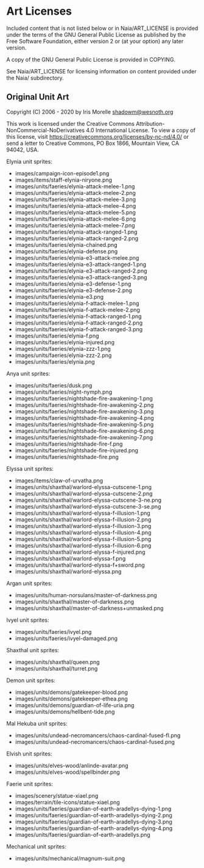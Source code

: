 Art Licenses
============

Included content that is not listed below or in Naia/ART_LICENSE is provided under the terms of the GNU General Public License as published by the Free Software Foundation, either version 2 or (at your option) any later version.

A copy of the GNU General Public License is provided in COPYING.

See Naia/ART_LICENSE for licensing information on content provided under the Naia/ subdirectory.


Original Unit Art
-----------------

Copyright (C) 2006 - 2020 by Iris Morelle <shadowm@wesnoth.org>

This work is licensed under the Creative Commons Attribution-NonCommercial-NoDerivatives 4.0 International License. To view a copy of this license, visit <https://creativecommons.org/licenses/by-nc-nd/4.0/> or send a letter to Creative Commons, PO Box 1866, Mountain View, CA 94042, USA.

Elynia unit sprites:

 * images/campaign-icon-episode1.png
 * images/items/staff-elynia-niryone.png
 * images/units/faeries/elynia-attack-melee-1.png
 * images/units/faeries/elynia-attack-melee-2.png
 * images/units/faeries/elynia-attack-melee-3.png
 * images/units/faeries/elynia-attack-melee-4.png
 * images/units/faeries/elynia-attack-melee-5.png
 * images/units/faeries/elynia-attack-melee-6.png
 * images/units/faeries/elynia-attack-melee-7.png
 * images/units/faeries/elynia-attack-ranged-1.png
 * images/units/faeries/elynia-attack-ranged-2.png
 * images/units/faeries/elynia-chained.png
 * images/units/faeries/elynia-defense.png
 * images/units/faeries/elynia-e3-attack-melee.png
 * images/units/faeries/elynia-e3-attack-ranged-1.png
 * images/units/faeries/elynia-e3-attack-ranged-2.png
 * images/units/faeries/elynia-e3-attack-ranged-3.png
 * images/units/faeries/elynia-e3-defense-1.png
 * images/units/faeries/elynia-e3-defense-2.png
 * images/units/faeries/elynia-e3.png
 * images/units/faeries/elynia-f-attack-melee-1.png
 * images/units/faeries/elynia-f-attack-melee-2.png
 * images/units/faeries/elynia-f-attack-ranged-1.png
 * images/units/faeries/elynia-f-attack-ranged-2.png
 * images/units/faeries/elynia-f-attack-ranged-3.png
 * images/units/faeries/elynia-f.png
 * images/units/faeries/elynia-injured.png
 * images/units/faeries/elynia-zzz-1.png
 * images/units/faeries/elynia-zzz-2.png
 * images/units/faeries/elynia.png

Anya unit sprites:

 * images/units/faeries/dusk.png
 * images/units/faeries/night-nymph.png
 * images/units/faeries/nightshade-fire-awakening-1.png
 * images/units/faeries/nightshade-fire-awakening-2.png
 * images/units/faeries/nightshade-fire-awakening-3.png
 * images/units/faeries/nightshade-fire-awakening-4.png
 * images/units/faeries/nightshade-fire-awakening-5.png
 * images/units/faeries/nightshade-fire-awakening-6.png
 * images/units/faeries/nightshade-fire-awakening-7.png
 * images/units/faeries/nightshade-fire-f.png
 * images/units/faeries/nightshade-fire-injured.png
 * images/units/faeries/nightshade-fire.png

Elyssa unit sprites:

 * images/items/claw-of-urvatha.png
 * images/units/shaxthal/warlord-elyssa-cutscene-1.png
 * images/units/shaxthal/warlord-elyssa-cutscene-2.png
 * images/units/shaxthal/warlord-elyssa-cutscene-3-ne.png
 * images/units/shaxthal/warlord-elyssa-cutscene-3-se.png
 * images/units/shaxthal/warlord-elyssa-f-illusion-1.png
 * images/units/shaxthal/warlord-elyssa-f-illusion-2.png
 * images/units/shaxthal/warlord-elyssa-f-illusion-3.png
 * images/units/shaxthal/warlord-elyssa-f-illusion-4.png
 * images/units/shaxthal/warlord-elyssa-f-illusion-5.png
 * images/units/shaxthal/warlord-elyssa-f-illusion-6.png
 * images/units/shaxthal/warlord-elyssa-f-injured.png
 * images/units/shaxthal/warlord-elyssa-f.png
 * images/units/shaxthal/warlord-elyssa-f+sword.png
 * images/units/shaxthal/warlord-elyssa.png

Argan unit sprites:

 * images/units/human-norsulans/master-of-darkness.png
 * images/units/shaxthal/master-of-darkness.png
 * images/units/shaxthal/master-of-darkness+unmasked.png

Ivyel unit sprites:

 * images/units/faeries/ivyel.png
 * images/units/faeries/ivyel-damaged.png

Shaxthal unit sprites:

 * images/units/shaxthal/queen.png
 * images/units/shaxthal/turret.png

Demon unit sprites:

 * images/units/demons/gatekeeper-blood.png
 * images/units/demons/gatekeeper-ethea.png
 * images/units/demons/guardian-of-life-uria.png
 * images/units/demons/hellbent-tide.png

Mal Hekuba unit sprites:

 * images/units/undead-necromancers/chaos-cardinal-fused-fl.png
 * images/units/undead-necromancers/chaos-cardinal-fused.png

Elvish unit sprites:

 * images/units/elves-wood/anlinde-avatar.png
 * images/units/elves-wood/spellbinder.png

Faerie unit sprites:

 * images/scenery/statue-xiael.png
 * images/terrain/tile-icons/statue-xiael.png
 * images/units/faeries/guardian-of-earth-aradellys-dying-1.png
 * images/units/faeries/guardian-of-earth-aradellys-dying-2.png
 * images/units/faeries/guardian-of-earth-aradellys-dying-3.png
 * images/units/faeries/guardian-of-earth-aradellys-dying-4.png
 * images/units/faeries/guardian-of-earth-aradellys.png

Mechanical unit sprites:

 * images/units/mechanical/magnum-suit.png
